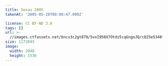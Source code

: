 ```yaml
---
title: Sexau 2005
takenAt: '2005-05-28T08:08:47.000Z'

license: CC BY-ND 3.0
tags: []
url: >-
  //images.ctfassets.net/bncv3c2gt878/5vxI950X7Otdz5cqGngoJQ/c825e5348f2785781207d66cde9e4737/sexau-2005_4559694897_o
size: 1172693
image:
  width: 2048
  height: 1536
---
```

